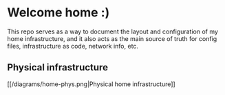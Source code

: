 # Welcome home :)

This repo serves as a way to document the layout and configuration of my home infrastructure, and it also acts as the main source of truth for config files, infrastructure as code, network info, etc.

## Physical infrastructure
[[/diagrams/home-phys.png|Physical home infrastructure]]
